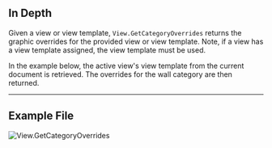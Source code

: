 ## In Depth
Given a view or view template, `View.GetCategoryOverrides` returns the graphic overrides for the provided view or view template. Note, if a view has a view template assigned, the view template must be used.

In the example below, the active view's view template from the current document is retrieved. The overrides for the wall category are then returned.
___
## Example File

![View.GetCategoryOverrides](./Revit.Elements.Views.View.GetCategoryOverrides_img.jpg)
